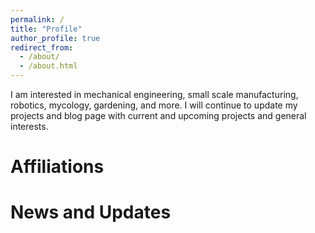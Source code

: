 ```yaml
---
permalink: /
title: "Profile"
author_profile: true
redirect_from: 
  - /about/
  - /about.html
---
```


I am interested in mechanical engineering, small scale manufacturing, robotics, mycology, gardening, and more. I will continue to update my projects and blog page with current and upcoming projects and general interests. 

Affiliations
======

News and Updates
======

